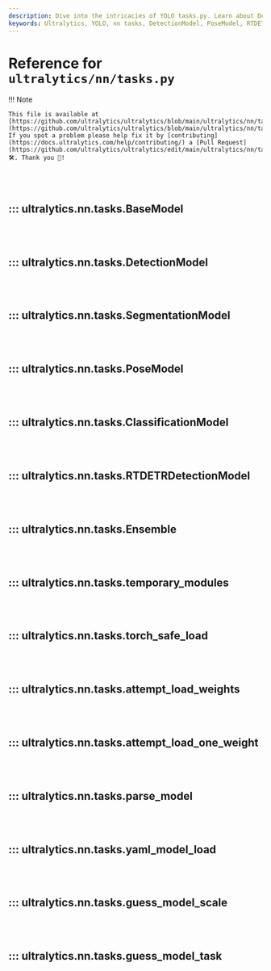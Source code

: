 ```yaml
---
description: Dive into the intricacies of YOLO tasks.py. Learn about DetectionModel, PoseModel and more for powerful AI development.
keywords: Ultralytics, YOLO, nn tasks, DetectionModel, PoseModel, RTDETRDetectionModel, model weights, parse model, AI development
---
```


# Reference for `ultralytics/nn/tasks.py`

!!! Note

    This file is available at [https://github.com/ultralytics/ultralytics/blob/main/ultralytics/nn/tasks.py](https://github.com/ultralytics/ultralytics/blob/main/ultralytics/nn/tasks.py). If you spot a problem please help fix it by [contributing](https://docs.ultralytics.com/help/contributing/) a [Pull Request](https://github.com/ultralytics/ultralytics/edit/main/ultralytics/nn/tasks.py) 🛠️. Thank you 🙏!

<br><br>

## ::: ultralytics.nn.tasks.BaseModel

<br><br>

## ::: ultralytics.nn.tasks.DetectionModel

<br><br>

## ::: ultralytics.nn.tasks.SegmentationModel

<br><br>

## ::: ultralytics.nn.tasks.PoseModel

<br><br>

## ::: ultralytics.nn.tasks.ClassificationModel

<br><br>

## ::: ultralytics.nn.tasks.RTDETRDetectionModel

<br><br>

## ::: ultralytics.nn.tasks.Ensemble

<br><br>

## ::: ultralytics.nn.tasks.temporary_modules

<br><br>

## ::: ultralytics.nn.tasks.torch_safe_load

<br><br>

## ::: ultralytics.nn.tasks.attempt_load_weights

<br><br>

## ::: ultralytics.nn.tasks.attempt_load_one_weight

<br><br>

## ::: ultralytics.nn.tasks.parse_model

<br><br>

## ::: ultralytics.nn.tasks.yaml_model_load

<br><br>

## ::: ultralytics.nn.tasks.guess_model_scale

<br><br>

## ::: ultralytics.nn.tasks.guess_model_task

<br><br>
